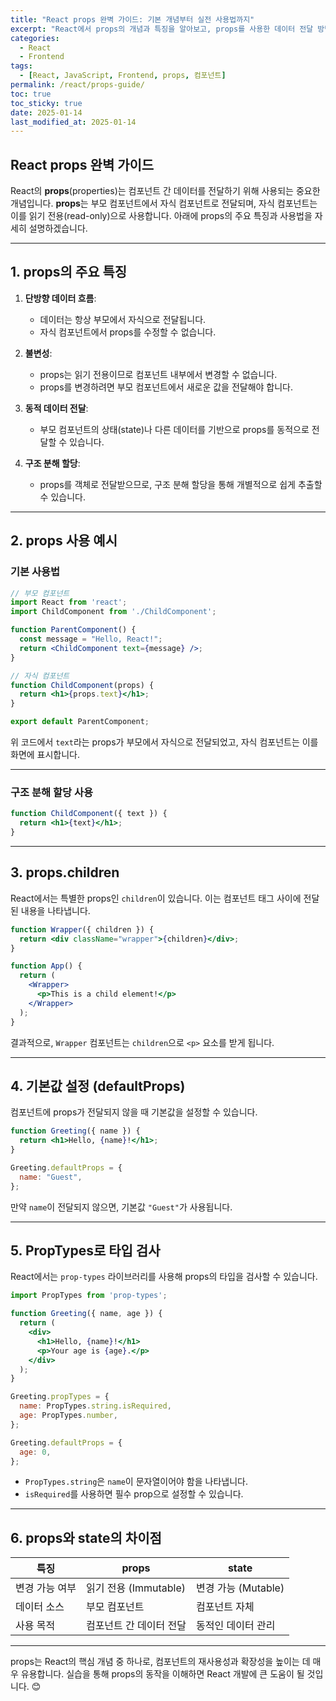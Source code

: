 ```yaml
---
title: "React props 완벽 가이드: 기본 개념부터 실전 사용법까지"
excerpt: "React에서 props의 개념과 특징을 알아보고, props를 사용한 데이터 전달 방법과 코드 예제를 통해 이를 실전에서 활용하는 방법을 배워봅니다."
categories:
  - React
  - Frontend
tags:
  - [React, JavaScript, Frontend, props, 컴포넌트]
permalink: /react/props-guide/
toc: true
toc_sticky: true
date: 2025-01-14
last_modified_at: 2025-01-14
---
```


## React props 완벽 가이드

React의 **props**(properties)는 컴포넌트 간 데이터를 전달하기 위해 사용되는 중요한 개념입니다. **props**는 부모 컴포넌트에서 자식 컴포넌트로 전달되며, 자식 컴포넌트는 이를 읽기 전용(read-only)으로 사용합니다. 아래에 props의 주요 특징과 사용법을 자세히 설명하겠습니다.

---

## 1. **props의 주요 특징**

1. **단방향 데이터 흐름**:
   - 데이터는 항상 부모에서 자식으로 전달됩니다.
   - 자식 컴포넌트에서 props를 수정할 수 없습니다.

2. **불변성**:
   - props는 읽기 전용이므로 컴포넌트 내부에서 변경할 수 없습니다.
   - props를 변경하려면 부모 컴포넌트에서 새로운 값을 전달해야 합니다.

3. **동적 데이터 전달**:
   - 부모 컴포넌트의 상태(state)나 다른 데이터를 기반으로 props를 동적으로 전달할 수 있습니다.

4. **구조 분해 할당**:
   - props를 객체로 전달받으므로, 구조 분해 할당을 통해 개별적으로 쉽게 추출할 수 있습니다.

---

## 2. **props 사용 예시**

### 기본 사용법
```jsx
// 부모 컴포넌트
import React from 'react';
import ChildComponent from './ChildComponent';

function ParentComponent() {
  const message = "Hello, React!";
  return <ChildComponent text={message} />;
}

// 자식 컴포넌트
function ChildComponent(props) {
  return <h1>{props.text}</h1>;
}

export default ParentComponent;
```
위 코드에서 `text`라는 props가 부모에서 자식으로 전달되었고, 자식 컴포넌트는 이를 화면에 표시합니다.

---

### 구조 분해 할당 사용
```jsx
function ChildComponent({ text }) {
  return <h1>{text}</h1>;
}
```

---

## 3. **props.children**

React에서는 특별한 props인 `children`이 있습니다. 이는 컴포넌트 태그 사이에 전달된 내용을 나타냅니다.

```jsx
function Wrapper({ children }) {
  return <div className="wrapper">{children}</div>;
}

function App() {
  return (
    <Wrapper>
      <p>This is a child element!</p>
    </Wrapper>
  );
}
```

결과적으로, `Wrapper` 컴포넌트는 `children`으로 `<p>` 요소를 받게 됩니다.

---

## 4. **기본값 설정 (defaultProps)**

컴포넌트에 props가 전달되지 않을 때 기본값을 설정할 수 있습니다.

```jsx
function Greeting({ name }) {
  return <h1>Hello, {name}!</h1>;
}

Greeting.defaultProps = {
  name: "Guest",
};
```
만약 `name`이 전달되지 않으면, 기본값 `"Guest"`가 사용됩니다.

---

## 5. **PropTypes로 타입 검사**

React에서는 `prop-types` 라이브러리를 사용해 props의 타입을 검사할 수 있습니다.

```jsx
import PropTypes from 'prop-types';

function Greeting({ name, age }) {
  return (
    <div>
      <h1>Hello, {name}!</h1>
      <p>Your age is {age}.</p>
    </div>
  );
}

Greeting.propTypes = {
  name: PropTypes.string.isRequired,
  age: PropTypes.number,
};

Greeting.defaultProps = {
  age: 0,
};
```

- `PropTypes.string`은 `name`이 문자열이어야 함을 나타냅니다.
- `isRequired`를 사용하면 필수 prop으로 설정할 수 있습니다.

---

## 6. **props와 state의 차이점**

| 특징         | props                         | state                      |
|--------------|-------------------------------|----------------------------|
| 변경 가능 여부 | 읽기 전용 (Immutable)          | 변경 가능 (Mutable)         |
| 데이터 소스    | 부모 컴포넌트                 | 컴포넌트 자체               |
| 사용 목적      | 컴포넌트 간 데이터 전달         | 동적인 데이터 관리           |

---

props는 React의 핵심 개념 중 하나로, 컴포넌트의 재사용성과 확장성을 높이는 데 매우 유용합니다. 실습을 통해 props의 동작을 이해하면 React 개발에 큰 도움이 될 것입니다. 😊

